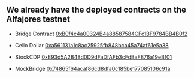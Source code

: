 ## We already have the deployed contracts on the Alfajores testnet

- Bridge Contract
  [0xB0f4c4a00324B4a88587584CFc1BF9784BB4B0f2](https://alfajores-blockscout.celo-testnet.org/address/0xB0f4c4a00324B4a88587584CFc1BF9784BB4B0f2)

- Cello Dollar
  [0xa561131a1c8ac25925fb848bca45a74af61e5a38](https://alfajores-blockscout.celo-testnet.org/tokens/0xa561131a1c8ac25925fb848bca45a74af61e5a38)

- StockCDP
  [0xE93d5A2B48d0D9dFaDfAFb3cFdBaF876a19eBf01](https://alfajores-blockscout.celo-testnet.org/address/0xE93d5A2B48d0D9dFaDfAFb3cFdBaF876a19eBf01)

- MockBridge
  [0x74865f64acaf86cd8dfa0c185be177085106c91a](https://alfajores-blockscout.celo-testnet.org/address/0x74865f64acaf86cd8dfa0c185be177085106c91a)
